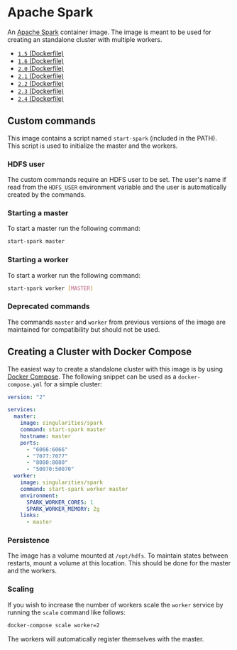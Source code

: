 # Apache Spark

An [Apache Spark](http://spark.apache.org/) container image. The image is meant to be used for creating an standalone cluster with multiple workers.

- [`1.5` (Dockerfile)](https://github.com/SingularitiesCR/spark-docker/blob/1.5/Dockerfile)
- [`1.6` (Dockerfile)](https://github.com/SingularitiesCR/spark-docker/blob/1.6/Dockerfile)
- [`2.0` (Dockerfile)](https://github.com/SingularitiesCR/spark-docker/blob/2.0/Dockerfile)
- [`2.1` (Dockerfile)](https://github.com/SingularitiesCR/spark-docker/blob/2.1/Dockerfile)
- [`2.2` (Dockerfile)](https://github.com/SingularitiesCR/spark-docker/blob/2.2/Dockerfile)
- [`2.3` (Dockerfile)](https://github.com/SingularitiesCR/spark-docker/blob/2.3/Dockerfile)
- [`2.4` (Dockerfile)](https://github.com/SingularitiesCR/spark-docker/blob/2.4/Dockerfile)

## Custom commands

This image contains a script named `start-spark` (included in the PATH). This script is used to initialize the master and the workers.

### HDFS user

The custom commands require an HDFS user to be set. The user's name if read from the `HDFS_USER` environment variable and the user is automatically created by the commands.

### Starting a master

To start a master run the following command:

```sh
start-spark master
```

### Starting a worker

To start a worker run the following command:

```sh
start-spark worker [MASTER]
```

### Deprecated commands

The commands `master` and `worker` from previous versions of the image are maintained for compatibility but should not be used.


## Creating a Cluster with Docker Compose

The easiest way to create a standalone cluster with this image is by using [Docker Compose](https://docs.docker.com/compose). The following snippet can be used as a `docker-compose.yml` for a simple cluster:

```YAML
version: "2"

services:
  master:
    image: singularities/spark
    command: start-spark master
    hostname: master
    ports:
      - "6066:6066"
      - "7077:7077"
      - "8080:8080"
      - "50070:50070"
  worker:
    image: singularities/spark
    command: start-spark worker master
    environment:
      SPARK_WORKER_CORES: 1
      SPARK_WORKER_MEMORY: 2g
    links:
      - master
```

### Persistence

The image has a volume mounted at `/opt/hdfs`. To maintain states between restarts, mount a volume at this location. This should be done for the master and the workers.

### Scaling

If you wish to increase the number of workers scale the `worker` service by running the `scale` command like follows:

```sh
docker-compose scale worker=2
```

The workers will automatically register themselves with the master.
